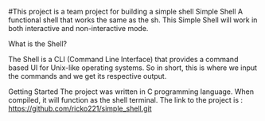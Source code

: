 #This project is a team project for building a simple shell
Simple Shell
A functional shell that works the same as the sh. This Simple Shell will work in both interactive and non-interactive mode.

What is the Shell?

The Shell is a CLI (Command Line Interface) that provides a command based UI for Unix-like operating systems. So in short, this is where we input the commands and we get its respective output.

Getting Started
The project was written in C programming language. When compiled, it will function as the shell terminal.
The link to the project is : https://github.com/ricko221/simple_shell.git
